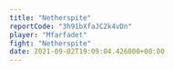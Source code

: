 ```yaml
---
title: "Netherspite"
reportCode: "3h91bXfaJC2k4vDn"
player: "Mfarfadet"
fight: "Netherspite"
date: 2021-09-02T19:09:04.426000+00:00
---
```

